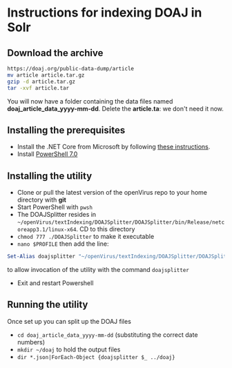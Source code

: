 # Instructions for indexing DOAJ in Solr
## Download the archive
```bash
https://doaj.org/public-data-dump/article
mv article article.tar.gz
gzip -d article.tar.gz
tar -xvf article.tar
```
You will now have a folder containing the data files named  **doaj_article_data_yyyy-mm-dd**.  Delete the **article.ta**:  we don't need it now.
## Installing the prerequisites
- Install the .NET Core from Microsoft by following [these instructions](https://docs.microsoft.com/en-us/dotnet/core/install/linux-package-manager-ubuntu-1804).
- Install [PowerShell 7.0](https://docs.microsoft.com/en-us/powershell/scripting/install/installing-powershell-core-on-linux?view=powershell-7)

## Installing the utility
- Clone or pull the latest version of the openVirus repo to your home directory with **git**
- Start PowerShell with `pwsh`
- The DOAJSplitter resides in `~/openVirus/textIndexing/DOAJSplitter/DOAJSplitter/bin/Release/netcoreapp3.1/linux-x64`.  CD to this directory
- `chmod 777 ./DOAJSplitter` to make it executable
- `nano $PROFILE` then add the line:
```powershell
Set-Alias doajsplitter "~/openVirus/textIndexing/DOAJSplitter/DOAJSplitter/bin/Release/netcoreapp3.1/linux-x64/DOAJSplitter"
```
to allow invocation of the utility with the command `doajsplitter`
- Exit and restart Powershell

## Running the utility
Once set up you can split up the DOAJ files

- `cd doaj_article_data_yyyy-mm-dd` (substituting the correct date numbers)
- `mkdir ~/doaj` to hold the output files
- `dir *.json|ForEach-Object {doajsplitter $_ ../doaj}`
